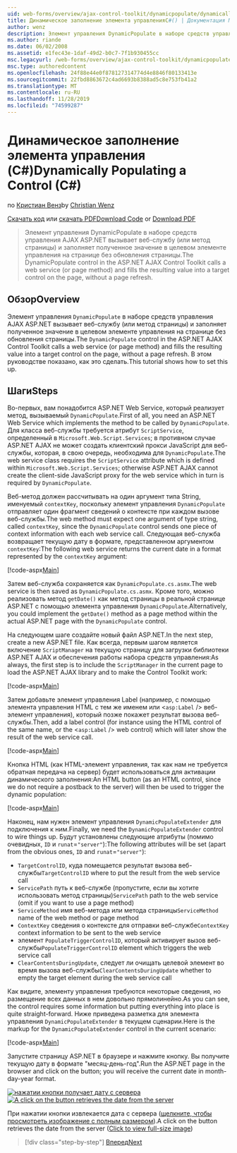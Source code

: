 ```yaml
---
uid: web-forms/overview/ajax-control-toolkit/dynamicpopulate/dynamically-populating-a-control-cs
title: Динамическое заполнение элемента управленияC#() | Документация Майкрософт
author: wenz
description: Элемент управления DynamicPopulate в наборе средств управления AJAX ASP.NET вызывает веб-службу (или метод страницы) и заполняет результирующее значение целевым элементом управления на t...
ms.author: riande
ms.date: 06/02/2008
ms.assetid: e1fec43e-1daf-49d2-b0c7-7f1b930455cc
msc.legacyurl: /web-forms/overview/ajax-control-toolkit/dynamicpopulate/dynamically-populating-a-control-cs
msc.type: authoredcontent
ms.openlocfilehash: 24f88e44e0f878127314774d4e8846f80133413e
ms.sourcegitcommit: 22fbd8863672c4ad6693b8388ad5c8e753fb41a2
ms.translationtype: MT
ms.contentlocale: ru-RU
ms.lasthandoff: 11/28/2019
ms.locfileid: "74599287"
---
```

# <a name="dynamically-populating-a-control-c"></a><span data-ttu-id="515b8-103">Динамическое заполнение элемента управления (C#)</span><span class="sxs-lookup"><span data-stu-id="515b8-103">Dynamically Populating a Control (C#)</span></span>

<span data-ttu-id="515b8-104">по [Кристиан Венз](https://github.com/wenz)</span><span class="sxs-lookup"><span data-stu-id="515b8-104">by [Christian Wenz](https://github.com/wenz)</span></span>

<span data-ttu-id="515b8-105">[Скачать код](https://download.microsoft.com/download/d/8/f/d8f2f6f9-1b7c-46ad-9252-e1fc81bdea3e/dynamicpopulate0.cs.zip) или [скачать PDF](https://download.microsoft.com/download/b/6/a/b6ae89ee-df69-4c87-9bfb-ad1eb2b23373/dynamicpopulate0CS.pdf)</span><span class="sxs-lookup"><span data-stu-id="515b8-105">[Download Code](https://download.microsoft.com/download/d/8/f/d8f2f6f9-1b7c-46ad-9252-e1fc81bdea3e/dynamicpopulate0.cs.zip) or [Download PDF](https://download.microsoft.com/download/b/6/a/b6ae89ee-df69-4c87-9bfb-ad1eb2b23373/dynamicpopulate0CS.pdf)</span></span>

> <span data-ttu-id="515b8-106">Элемент управления DynamicPopulate в наборе средств управления AJAX ASP.NET вызывает веб-службу (или метод страницы) и заполняет полученное значение в целевом элементе управления на странице без обновления страницы.</span><span class="sxs-lookup"><span data-stu-id="515b8-106">The DynamicPopulate control in the ASP.NET AJAX Control Toolkit calls a web service (or page method) and fills the resulting value into a target control on the page, without a page refresh.</span></span>

## <a name="overview"></a><span data-ttu-id="515b8-107">Обзор</span><span class="sxs-lookup"><span data-stu-id="515b8-107">Overview</span></span>

<span data-ttu-id="515b8-108">Элемент управления `DynamicPopulate` в наборе средств управления AJAX ASP.NET вызывает веб-службу (или метод страницы) и заполняет полученное значение в целевом элементе управления на странице без обновления страницы.</span><span class="sxs-lookup"><span data-stu-id="515b8-108">The `DynamicPopulate` control in the ASP.NET AJAX Control Toolkit calls a web service (or page method) and fills the resulting value into a target control on the page, without a page refresh.</span></span> <span data-ttu-id="515b8-109">В этом руководстве показано, как это сделать.</span><span class="sxs-lookup"><span data-stu-id="515b8-109">This tutorial shows how to set this up.</span></span>

## <a name="steps"></a><span data-ttu-id="515b8-110">Шаги</span><span class="sxs-lookup"><span data-stu-id="515b8-110">Steps</span></span>

<span data-ttu-id="515b8-111">Во-первых, вам понадобится ASP.NET Web Service, который реализует метод, вызываемый `DynamicPopulate`.</span><span class="sxs-lookup"><span data-stu-id="515b8-111">First of all, you need an ASP.NET Web Service which implements the method to be called by `DynamicPopulate`.</span></span> <span data-ttu-id="515b8-112">Для класса веб-службы требуется атрибут `ScriptService`, определенный в `Microsoft.Web.Script.Services`; в противном случае ASP.NET AJAX не может создать клиентский прокси JavaScript для веб-службы, которая, в свою очередь, необходима для `DynamicPopulate`.</span><span class="sxs-lookup"><span data-stu-id="515b8-112">The web service class requires the `ScriptService` attribute which is defined within `Microsoft.Web.Script.Services`; otherwise ASP.NET AJAX cannot create the client-side JavaScript proxy for the web service which in turn is required by `DynamicPopulate`.</span></span>

<span data-ttu-id="515b8-113">Веб-метод должен рассчитывать на один аргумент типа String, именуемый `contextKey`, поскольку элемент управления `DynamicPopulate` отправляет один фрагмент сведений о контексте при каждом вызове веб-службы.</span><span class="sxs-lookup"><span data-stu-id="515b8-113">The web method must expect one argument of type string, called `contextKey`, since the `DynamicPopulate` control sends one piece of context information with each web service call.</span></span> <span data-ttu-id="515b8-114">Следующая веб-служба возвращает текущую дату в формате, представленном аргументом `contextKey`:</span><span class="sxs-lookup"><span data-stu-id="515b8-114">The following web service returns the current date in a format represented by the `contextKey` argument:</span></span>

[!code-aspx[Main](dynamically-populating-a-control-cs/samples/sample1.aspx)]

<span data-ttu-id="515b8-115">Затем веб-служба сохраняется как `DynamicPopulate.cs.asmx`.</span><span class="sxs-lookup"><span data-stu-id="515b8-115">The web service is then saved as `DynamicPopulate.cs.asmx`.</span></span> <span data-ttu-id="515b8-116">Кроме того, можно реализовать метод `getDate()` как метод страницы в реальной странице ASP.NET с помощью элемента управления `DynamicPopulate`.</span><span class="sxs-lookup"><span data-stu-id="515b8-116">Alternatively, you could implement the `getDate()` method as a page method within the actual ASP.NET page with the `DynamicPopulate` control.</span></span>

<span data-ttu-id="515b8-117">На следующем шаге создайте новый файл ASP.NET.</span><span class="sxs-lookup"><span data-stu-id="515b8-117">In the next step, create a new ASP.NET file.</span></span> <span data-ttu-id="515b8-118">Как всегда, первым шагом является включение `ScriptManager` на текущую страницу для загрузки библиотеки ASP.NET AJAX и обеспечения работы набора средств управления:</span><span class="sxs-lookup"><span data-stu-id="515b8-118">As always, the first step is to include the `ScriptManager` in the current page to load the ASP.NET AJAX library and to make the Control Toolkit work:</span></span>

[!code-aspx[Main](dynamically-populating-a-control-cs/samples/sample2.aspx)]

<span data-ttu-id="515b8-119">Затем добавьте элемент управления Label (например, с помощью элемента управления HTML с тем же именем или &lt;`asp:Label` /&gt; веб-элемент управления), который позже покажет результат вызова веб-службы.</span><span class="sxs-lookup"><span data-stu-id="515b8-119">Then, add a label control (for instance using the HTML control of the same name, or the &lt;`asp:Label` /&gt; web control) which will later show the result of the web service call.</span></span>

[!code-aspx[Main](dynamically-populating-a-control-cs/samples/sample3.aspx)]

<span data-ttu-id="515b8-120">Кнопка HTML (как HTML-элемент управления, так как нам не требуется обратная передача на сервер) будет использоваться для активации динамического заполнения:</span><span class="sxs-lookup"><span data-stu-id="515b8-120">An HTML button (as an HTML control, since we do not require a postback to the server) will then be used to trigger the dynamic population:</span></span>

[!code-aspx[Main](dynamically-populating-a-control-cs/samples/sample4.aspx)]

<span data-ttu-id="515b8-121">Наконец, нам нужен элемент управления `DynamicPopulateExtender` для подключения к ним.</span><span class="sxs-lookup"><span data-stu-id="515b8-121">Finally, we need the `DynamicPopulateExtender` control to wire things up.</span></span> <span data-ttu-id="515b8-122">Будут установлены следующие атрибуты (помимо очевидных, `ID` и `runat`=`"server"`):</span><span class="sxs-lookup"><span data-stu-id="515b8-122">The following attributes will be set (apart from the obvious ones, `ID` and `runat`=`"server"`):</span></span>

- <span data-ttu-id="515b8-123">`TargetControlID`, куда помещается результат вызова веб-службы</span><span class="sxs-lookup"><span data-stu-id="515b8-123">`TargetControlID` where to put the result from the web service call</span></span>
- <span data-ttu-id="515b8-124">`ServicePath` путь к веб-службе (пропустите, если вы хотите использовать метод страницы)</span><span class="sxs-lookup"><span data-stu-id="515b8-124">`ServicePath` path to the web service (omit if you want to use a page method)</span></span>
- <span data-ttu-id="515b8-125">`ServiceMethod` имя веб-метода или метода страницы</span><span class="sxs-lookup"><span data-stu-id="515b8-125">`ServiceMethod` name of the web method or page method</span></span>
- <span data-ttu-id="515b8-126">`ContextKey` сведения о контексте для отправки веб-службе</span><span class="sxs-lookup"><span data-stu-id="515b8-126">`ContextKey` context information to be sent to the web service</span></span>
- <span data-ttu-id="515b8-127">элемент `PopulateTriggerControlID`, который активирует вызов веб-службы</span><span class="sxs-lookup"><span data-stu-id="515b8-127">`PopulateTriggerControlID` element which triggers the web service call</span></span>
- <span data-ttu-id="515b8-128">`ClearContentsDuringUpdate`, следует ли очищать целевой элемент во время вызова веб-службы</span><span class="sxs-lookup"><span data-stu-id="515b8-128">`ClearContentsDuringUpdate` whether to empty the target element during the web service call</span></span>

<span data-ttu-id="515b8-129">Как видите, элементу управления требуются некоторые сведения, но размещение всех данных в нем довольно прямолинейно.</span><span class="sxs-lookup"><span data-stu-id="515b8-129">As you can see, the control requires some information but putting everything into place is quite straight-forward.</span></span> <span data-ttu-id="515b8-130">Ниже приведена разметка для элемента управления `DynamicPopulateExtender` в текущем сценарии.</span><span class="sxs-lookup"><span data-stu-id="515b8-130">Here is the markup for the `DynamicPopulateExtender` control in the current scenario:</span></span>

[!code-aspx[Main](dynamically-populating-a-control-cs/samples/sample5.aspx)]

<span data-ttu-id="515b8-131">Запустите страницу ASP.NET в браузере и нажмите кнопку. Вы получите текущую дату в формате "месяц-день-год".</span><span class="sxs-lookup"><span data-stu-id="515b8-131">Run the ASP.NET page in the browser and click on the button; you will receive the current date in month-day-year format.</span></span>

<span data-ttu-id="515b8-132">[![нажатии кнопки получает дату с сервера](dynamically-populating-a-control-cs/_static/image2.png)](dynamically-populating-a-control-cs/_static/image1.png)</span><span class="sxs-lookup"><span data-stu-id="515b8-132">[![A click on the button retrieves the date from the server](dynamically-populating-a-control-cs/_static/image2.png)](dynamically-populating-a-control-cs/_static/image1.png)</span></span>

<span data-ttu-id="515b8-133">При нажатии кнопки извлекается дата с сервера ([щелкните, чтобы просмотреть изображение с полным размером](dynamically-populating-a-control-cs/_static/image3.png)).</span><span class="sxs-lookup"><span data-stu-id="515b8-133">A click on the button retrieves the date from the server ([Click to view full-size image](dynamically-populating-a-control-cs/_static/image3.png))</span></span>

> [!div class="step-by-step"]
> [<span data-ttu-id="515b8-134">Вперед</span><span class="sxs-lookup"><span data-stu-id="515b8-134">Next</span></span>](dynamically-populating-a-control-using-javascript-code-cs.md)
